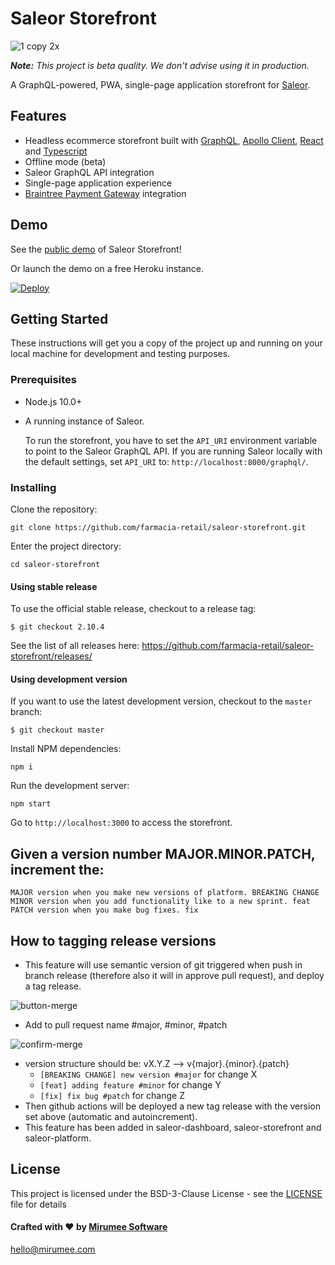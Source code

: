 # Saleor Storefront

![1 copy 2x](https://user-images.githubusercontent.com/5421321/47798207-30aeea00-dd28-11e8-9398-3d8426836a83.png)

_**Note:** This project is beta quality. We don't advise using it in production._

A GraphQL-powered, PWA, single-page application storefront for [Saleor](https://github.com/mirumee/saleor/).

## Features

- Headless ecommerce storefront built with [GraphQL](https://graphql.org/), [Apollo Client](https://www.apollographql.com/client), [React](https://reactjs.org/) and [Typescript](https://www.typescriptlang.org/)
- Offline mode (beta)
- Saleor GraphQL API integration
- Single-page application experience
- [Braintree Payment Gateway](https://www.braintreepayments.com/) integration

## Demo 

See the [public demo](http://pwa.saleor.io) of Saleor Storefront!

Or launch the demo on a free Heroku instance.

[![Deploy](https://www.herokucdn.com/deploy/button.svg)](https://heroku.com/deploy)

## Getting Started

These instructions will get you a copy of the project up and running on your local machine for development and testing purposes.

### Prerequisites

- Node.js 10.0+
- A running instance of Saleor.

  To run the storefront, you have to set the `API_URI` environment variable to point to the Saleor GraphQL API. If you are running Saleor locally with the default settings, set `API_URI` to: `http://localhost:8000/graphql/`.

### Installing

Clone the repository:

```
git clone https://github.com/farmacia-retail/saleor-storefront.git
```

Enter the project directory:

```
cd saleor-storefront
```

#### Using stable release

To use the official stable release, checkout to a release tag:

```
$ git checkout 2.10.4
```

See the list of all releases here: https://github.com/farmacia-retail/saleor-storefront/releases/

#### Using development version

If you want to use the latest development version, checkout to the `master` branch:

```
$ git checkout master
```

Install NPM dependencies:

```
npm i
```

Run the development server:

```
npm start 
```

Go to `http://localhost:3000` to access the storefront.

## Given a version number MAJOR.MINOR.PATCH, increment the:
    MAJOR version when you make new versions of platform. BREAKING CHANGE
    MINOR version when you add functionality like to a new sprint. feat
    PATCH version when you make bug fixes. fix

## How to tagging release versions
- This feature will use semantic version of git triggered when push in branch release (therefore also it will in approve pull request), and deploy a tag release.

![button-merge](https://user-images.githubusercontent.com/75376686/106189625-8b895300-6176-11eb-9962-58faf17ebfe4.png)
- Add to pull request name #major, #minor, #patch

![confirm-merge](https://user-images.githubusercontent.com/75376686/106189975-f9357f00-6176-11eb-9d06-682a922990f0.png)
- version structure should be: vX.Y.Z --> v{major}.{minor}.{patch}
  - `[BREAKING CHANGE] new version #major`    for change X
  - `[feat] adding feature #minor` for change Y
  - `[fix] fix bug #patch`        for change Z
- Then github actions will be deployed a new tag release with the version set above (automatic and autoincrement).
- This feature has been added in saleor-dashboard, saleor-storefront and saleor-platform.


## License

This project is licensed under the BSD-3-Clause License - see the [LICENSE](https://github.com/mirumee/saleor-storefront/blob/master/LICENSE) file for details

#### Crafted with ❤️ by [Mirumee Software](http://mirumee.com)

hello@mirumee.com
